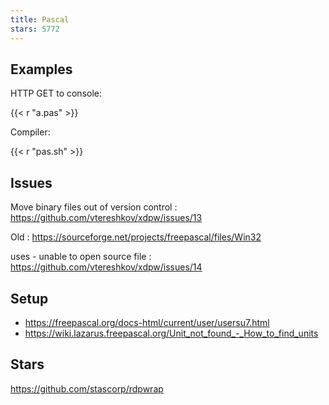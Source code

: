 ```yaml
---
title: Pascal
stars: 5772
---
```


## Examples

HTTP GET to console:

{{< r "a.pas" >}}

Compiler:

{{< r "pas.sh" >}}

## Issues

Move binary files out of version control
: <https://github.com/vtereshkov/xdpw/issues/13>

Old
: <https://sourceforge.net/projects/freepascal/files/Win32>

uses - unable to open source file
: <https://github.com/vtereshkov/xdpw/issues/14>

## Setup

- <https://freepascal.org/docs-html/current/user/usersu7.html>
- <https://wiki.lazarus.freepascal.org/Unit_not_found_-_How_to_find_units>

## Stars

<https://github.com/stascorp/rdpwrap>
